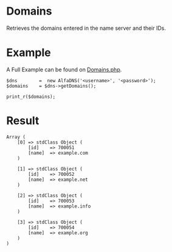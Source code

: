 # Domains
Retrieves the domains entered in the name server and their IDs.

# Example
A Full Example can be found on [Domains.php](Domains.php).

```!php
$dns		=  new AlfaDNS('<username>', '<password>');
$domains	= $dns->getDomains();

print_r($domains);
```

# Result
```
Array (
	[0] => stdClass Object (
		[id]	=> 700051
		[name]	=> example.com
	)

	[1] => stdClass Object (
		[id]	=> 700052
		[name]	=> example.net
	)

	[2] => stdClass Object (
		[id]	=> 700053
		[name]	=> example.info
	)

	[3] => stdClass Object (
		[id]	=> 700054
		[name]	=> example.org
	)
)
```
